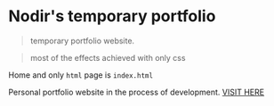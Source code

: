 # Nodir's temporary portfolio
> temporary portfolio website.

> most of the effects achieved with only css 




Home and only ``` html ``` page is `index.html`

Personal portfolio website in the process of development. <a href="https://nodir-any.github.io/NodIr/">VISIT HERE</a>

